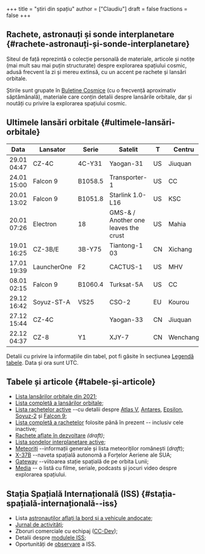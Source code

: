 +++
title = "știri din spațiu"
author = ["Claudiu"]
draft = false
fractions = false
+++

## Rachete, astronauți și sonde interplanetare {#rachete-astronauți-și-sonde-interplanetare}

Siteul de față reprezintă o colecție personală de materiale, articole și notițe (mai mult sau mai puțin structurate) despre explorarea spațiului cosmic, adusă frecvent la zi și mereu extinsă, cu un accent pe rachete și lansări orbitale.

Știrile sunt grupate în [Buletine Cosmice](/bul) (cu o frecvență aproximativ săptămânală), materiale care conțin detalii despre lansările orbitale, dar și noutăți cu privire la explorarea spațiului cosmic.


## Ultimele lansări orbitale {#ultimele-lansări-orbitale}

| Data        | Lansator    | Serie   | Satelit                              | T  | Centru   | Rampă   | R. | Bul             |
|-------------|-------------|---------|--------------------------------------|----|----------|---------|----|-----------------|
| 29.01 04:47 | CZ-4C       | 4C-Y31  | Yaogan-31                            | US | Jiuquan  | SLS2    | S  | [104](/bul/104) |
| 24.01 15:00 | Falcon 9    | B1058.5 | Transporter-1                        | US | CC       | LC40    | S  | [104](/bul/104) |
| 20.01 13:02 | Falcon 9    | B1051.8 | Starlink 1.0-L16                     | US | KSC      | LC39A   | S  | [104](/bul/104) |
| 20.01 07:26 | Electron    | 18      | GMS-& / Another one leaves the crust | US | Mahia    | LC1     | S  | [104](/bul/104) |
| 19.01 16:25 | CZ-3B/E     | 3B-Y75  | Tiantong-1 03                        | CN | Xichang  | LC2     | S  | [104](/bul/104) |
| 17.01 19:39 | LauncherOne | F2      | CACTUS-1                             | US | MHV      | RW12/30 | S  | [103](/bul/103) |
| 08.01 02:15 | Falcon 9    | B1060.4 | Turksat-5A                           | US | CC       | LC40    | S  | [103](/bul/103) |
| 29.12 16:42 | Soyuz-ST-A  | VS25    | CSO-2                                | EU | Kourou   | ELS     | S  | [102](/bul/102) |
| 27.12 15:44 | CZ-4C       |         | Yaogan-33                            | CN | Jiuquan  |         | S  | [102](/bul/102) |
| 22.12 04:37 | CZ-8        | Y1      | XJY-7                                | CN | Wenchang | LC2     | S  | [102](/bul/102) |

Detalii cu privire la informațiile din tabel, pot fi găsite în secțiunea [Legendă tabele](/t/legenda_tabele). Data și ora sunt UTC.


## Tabele și articole {#tabele-și-articole}

-   [Lista lansărilor orbitale din 2021](/t/l2021);
-   [Lista completă a lansărilor orbitale](/t/lansari);
-   [Lista rachetelor active](/r/rachete_active) --cu detalii despre [Atlas V](/r/atlasv), [Antares](/r/antares), [Epsilon](/r/epsilon), [Soyuz-2](/r/soyuz-2) și [Falcon 9](/r/falcon9);
-   [Lista completă a rachetelor](/r/rachete) folosite până în prezent -- inclusiv cele inactive;
-   [Rachete aflate în dezvoltare](/r/viitor) _(draft)_;
-   [Lista sondelor interplanetare active](/m/sonde);
-   [Meteoriți](/m/meteoriti) --informații generale și lista meteoriților românești (_draft_);
-   [X-37B](/m/x37b) --naveta spațială autonomă a Forțelor Aeriene ale SUA;
-   [Gateway](/m/gateway) --viitoarea stație spațială de pe orbita Lunii;
-   [Media](/m/media) -- o listă cu filme, seriale, podcasts și jocuri video despre explorarea spațiului.


## Stația Spațială Internațională (ISS) {#stația-spațială-internațională--iss}

-   Lista [astronauților aflați la bord și a vehicule andocate](/iss/iss/);
-   [Jurnal de activități](/iss/jurnal);
-   Zboruri comerciale cu echipaj ([CC-Dev](/iss/ccdev));
-   Detalii despre [modulele ISS](/iss/module);
-   Oportunități de [observare](https://www.heavens-above.com/PassSummary.aspx?satid=25544&lat=46.7712&lng=23.6236&loc=Cluj-Napoca&alt=0&tz=EET) a ISS.